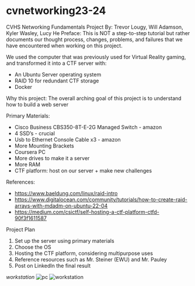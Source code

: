 # cvnetworking23-24

CVHS Networking Fundamentals Project
By: Trevor Lougy, Will Adamson, Kyler Wasley, Lucy He
Preface:
This is NOT a step-to-step tutorial but rather documents our thought process, changes, problems, and failures that we have encountered when working on this project. 

We used the computer that was previously used for Virtual Reality gaming, and transformed it into a CTF server with:
- An Ubuntu Server operating system
- RAID 10 for redundant CTF storage
- Docker

Why this project:
The overall arching goal of this project is to understand how to build a web server

Primary Materials: 
- Cisco Business CBS350-8T-E-2G Managed Switch - amazon
- 4 SSD’s -  crucial	
- Usb to Ethernet Console Cable x3 - amazon
- More Mounting Brackets
- Coursera PC
- More drives to make it a server
- More RAM
- CTF platform: host on our server + make new challenges

References:
- https://www.baeldung.com/linux/raid-intro
- https://www.digitalocean.com/community/tutorials/how-to-create-raid-arrays-with-mdadm-on-ubuntu-22-04
- https://medium.com/csictf/self-hosting-a-ctf-platform-ctfd-90f3f1611587

Project Plan
1) Set up the server using primary materials
2) Choose the OS
3) Hosting the CTF platform, considering multipurpose uses
4) Reference resources such as Mr. Steiner (EWU) and Mr. Pauley
5) Post on LinkedIn the final result

*workstation*
![pc](https://github.com/crazycoderLucy/cvnetworking23-24/assets/117693275/6643351a-1047-4926-a9c5-14e9faf013fe)
![workstation](https://github.com/crazycoderLucy/cvnetworking23-24/assets/117693275/1cb202ac-a3b9-45a4-85f3-1c23936de182)


